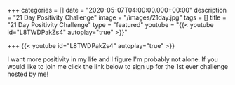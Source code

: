 +++
categories = []
date = "2020-05-07T04:00:00.000+00:00"
description = "21 Day Positivity Challenge"
image = "/images/21day.jpg"
tags = []
title = "21 Day Positivity Challenge"
type = "featured"
youtube = "{{< youtube id=\"L8TWDPakZs4\" autoplay=\"true\" >}}"

+++
{{< youtube id="L8TWDPakZs4" autoplay="true" >}}

I want more positivity in my life and I figure I'm probably not alone. If you would like to join me click the link below to sign up for the 1st ever challenge hosted by me!
